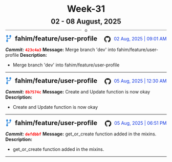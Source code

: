 <h1 style="text-align:center; margin-bottom:10px">Week-31</h1>
<h2 style="text-align:center; margin:0px">02 - 08 August, 2025</h2>
<div style="display: flex; align-items: center; justify-content: center;">
  <hr style="flex: 1; background-color: gray;" />
  <span style="padding: 0 10px;font-weight:bold; color:gray">o</span>
  <hr style="flex: 1; background-color: gray;" />
</div>

<div style="display: flex; justify-content: space-between; align-items:end;">
  <div style="display:flex">
      <img src="../assets/branch.svg" alt="GitHub Logo"  style="width:20px; margin:0 10px 0 0">
      <h3 style="margin: 0; padding:0; font-weight: bold; font-size:20px;">fahim/feature/user-profile</h3>
  </div>
  <div style="display:flex">
  <img src="../assets/github.svg" alt="GitHub Logo" style="width:20px">
    <span style="color:rgb(16, 54, 226); text-align: right; margin:0 0 0 10px; padding:0px;">02 Aug, 2025 | 09:01 AM</span>
  </div>
</div>

**_Commit:_** <code style="color: red; font-weight: bold;">423c4a3</code>
**Message:** Merge branch 'dev' into fahim/feature/user-profile
**Description:**
- Merge branch 'dev' into fahim/feature/user-profile
---
<div style="display: flex; justify-content: space-between; align-items:end;">
  <div style="display:flex">
      <img src="../assets/branch.svg" alt="GitHub Logo"  style="width:20px; margin:0 10px 0 0">
      <h3 style="margin: 0; padding:0; font-weight: bold; font-size:20px;">fahim/feature/user-profile</h3>
  </div>
  <div style="display:flex">
  <img src="../assets/github.svg" alt="GitHub Logo" style="width:20px">
    <span style="color:rgb(16, 54, 226); text-align: right; margin:0 0 0 10px; padding:0px;">05 Aug, 2025 | 12:30 AM</span>
  </div>
</div>

**_Commit:_** <code style="color: red; font-weight: bold;">8b7574c</code>
**Message:** Create and Update function is now okay
**Description:**
- Create and Update function is now okay
---
<div style="display: flex; justify-content: space-between; align-items:end;">
  <div style="display:flex">
      <img src="../assets/branch.svg" alt="GitHub Logo"  style="width:20px; margin:0 10px 0 0">
      <h3 style="margin: 0; padding:0; font-weight: bold; font-size:20px;">fahim/feature/user-profile</h3>
  </div>
  <div style="display:flex">
  <img src="../assets/github.svg" alt="GitHub Logo" style="width:20px">
    <span style="color:rgb(16, 54, 226); text-align: right; margin:0 0 0 10px; padding:0px;">05 Aug, 2025 | 06:51 PM</span>
  </div>
</div>

**_Commit:_** <code style="color: red; font-weight: bold;">defdbbf</code>
**Message:** get_or_create function added in the mixins.
**Description:**
- get_or_create function added in the mixins.
---
